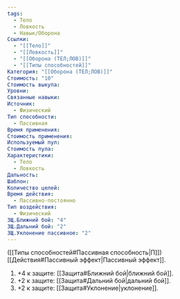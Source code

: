 ```yaml
---
tags:
  - Тело
  - Ловкость
  - Навык/Оборона
Ссылки:
  - "[[Тело]]"
  - "[[Ловкость]]"
  - "[[Оборона (ТЕЛ;ЛОВ)]]"
  - "[[Типы способностей]]"
Категория: "[[Оборона (ТЕЛ;ЛОВ)]]"
Стоимость: "10"
Стоимость выкупа: 
Уровни: 
Связанные навыки: 
Источник:
  - Физический
Тип способности:
  - Пассивная
Время применения: 
Стоимость применения: 
Используемый пул: 
Стоимость пула: 
Характеристики:
  - Тело
  - Ловкость
Дальность: 
Шаблон: 
Количество целей: 
Время действия:
  - Пассивно-постоянно
Тип воздействия:
  - Физический
ЗЩ.Ближний бой: "4"
ЗЩ.Дальний бой: "2"
ЗЩ.Уклонение пассивное: "2"
---
```

([[Типы способностей#Пассивная способность|П]]) [[Действия#Пассивный эффект|Пассивный эффект]]. 

1. +4 к защите: [[Защита#Ближний бой|ближний бой]].
2. +2 к защите: [[Защита#Дальний бой|дальний бой]].
3. +2 к защите: [[Защита#Уклонение|уклонение]].
